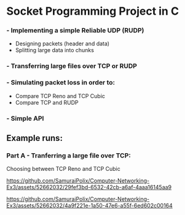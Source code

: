 # Socket Programming Project in C

### - Implementing a simple Reliable UDP (RUDP)
  - Designing packets (header and data)
  - Splitting large data into chunks
### - Transferring large files over TCP or RUDP
### - Simulating packet loss in order to:
  - Compare TCP Reno and TCP Cubic
  - Compare TCP and RUDP
### - Simple API


## Example runs:

### Part A - Tranferring a large file over TCP:

Choosing between TCP Reno and TCP Cubic

https://github.com/SamuraiPolix/Computer-Networking-Ex3/assets/52662032/29fef3bd-6532-42cb-a6af-4aaa16145aa9

https://github.com/SamuraiPolix/Computer-Networking-Ex3/assets/52662032/4a9f221e-1a50-47e6-a55f-6ed602c00164



